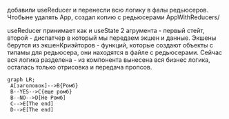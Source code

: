 добавили useReducer и перенесли всю логику в фалы редьюсеров. Чтобыне удалять App, создал копию с редьюсерами AppWithReducers/ 

useReducer принимает как и useState 2 агрумента - первый стейт, второй - диспатчер в который мы передаем экшен и данные. Экшены берутся из экшенКриэйторов - функций, которые создают объекты с типамы для редьюсера, они находятся в файле с редьюсерами. Сейчас вся логика разделена -  из компонента вынесена вся бизнес логика, осталась только отрисовка и передача пропсов.


```mermaid
graph LR;
 A[заголовок]-->B{Ромб}
 B--YES-->C{еще ромб}
 B--NO-->D[Не Ромб]
 C-->E[The end]
 D-->E[The end]
```